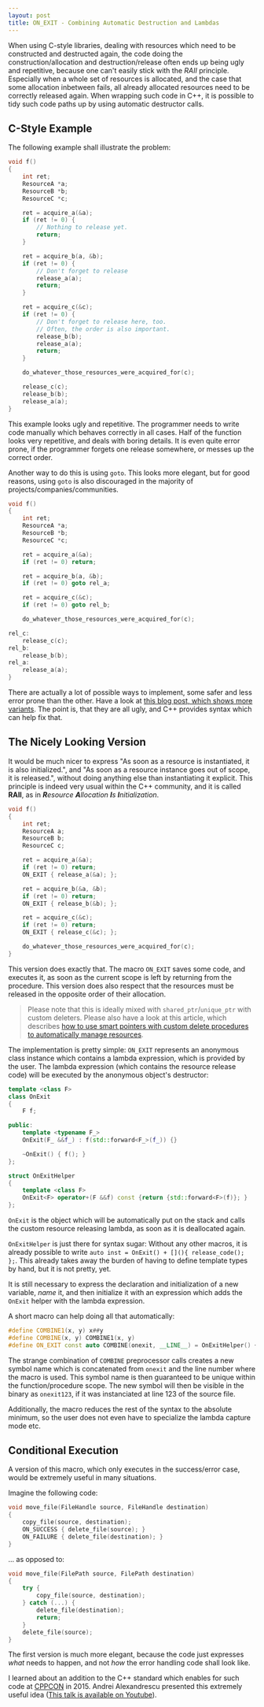 ```yaml
---
layout: post
title: ON_EXIT - Combining Automatic Destruction and Lambdas
---
```


When using C-style libraries, dealing with resources which need to be constructed and destructed again, the code doing the construction/allocation and destruction/release often ends up being ugly and repetitive, because one can't easily stick with the *RAII* principle.
Especially when a whole set of resources is allocated, and the case that some allocation inbetween fails, all already allocated resources need to be correctly released again.
When wrapping such code in C++, it is possible to tidy such code paths up by using automatic destructor calls.

<!--more-->

## C-Style Example

The following example shall illustrate the problem:

``` cpp
void f()
{
    int ret;
    ResourceA *a;
    ResourceB *b;
    ResourceC *c;

    ret = acquire_a(&a);
    if (ret != 0) {
        // Nothing to release yet.
        return;
    }

    ret = acquire_b(a, &b);
    if (ret != 0) {
        // Don't forget to release
        release_a(a);
        return;
    }

    ret = acquire_c(&c);
    if (ret != 0) {
        // Don't forget to release here, too.
        // Often, the order is also important.
        release_b(b);
        release_a(a);
        return;
    }

    do_whatever_those_resources_were_acquired_for(c);

    release_c(c);
    release_b(b);
    release_a(a);
}
```

This example looks ugly and repetitive.
The programmer needs to write code manually which behaves correctly in all cases.
Half of the function looks very repetitive, and deals with boring details.
It is even quite error prone, if the programmer forgets one release somewhere, or messes up the correct order.

Another way to do this is using `goto`.
This looks more elegant, but for good reasons, using `goto` is also discouraged in the majority of projects/companies/communities.

``` cpp
void f()
{
    int ret;
    ResourceA *a;
    ResourceB *b;
    ResourceC *c;

    ret = acquire_a(&a);
    if (ret != 0) return;

    ret = acquire_b(a, &b);
    if (ret != 0) goto rel_a;

    ret = acquire_c(&c);
    if (ret != 0) goto rel_b;

    do_whatever_those_resources_were_acquired_for(c);

rel_c:
    release_c(c);
rel_b:
    release_b(b);
rel_a:
    release_a(a);
}
```

There are actually a lot of possible ways to implement, some safer and less error prone than the other.
Have a look at [this blog post, which shows more variants](http://codedgers.com/blog/2009/apr/8/3/).
The point is, that they are all ugly, and C++ provides syntax which can help fix that.

## The Nicely Looking Version

It would be much nicer to express "As soon as a resource is instantiated, it is also initialized.", and "As soon as a resource instance goes out of scope, it is released.", without doing anything else than instantiating it explicit.
This principle is indeed very usual within the C++ community, and it is called **RAII**, as in ***R**esource **A**llocation **I**s **I**nitialization*.

``` cpp
void f()
{
    int ret;
    ResourceA a;
    ResourceB b;
    ResourceC c;

    ret = acquire_a(&a);
    if (ret != 0) return;
    ON_EXIT { release_a(&a); };

    ret = acquire_b(&a, &b);
    if (ret != 0) return;
    ON_EXIT { release_b(&b); };

    ret = acquire_c(&c);
    if (ret != 0) return;
    ON_EXIT { release_c(&c); };

    do_whatever_those_resources_were_acquired_for(c);
}
```

This version does exactly that.
The macro `ON_EXIT` saves some code, and executes it, as soon as the current scope is left by returning from the procedure.
This version does also respect that the resources must be released in the opposite order of their allocation.

> Please note that this is ideally mixed with `shared_ptr`/`unique_ptr` with custom deleters. Please also have a look at this article, which describes [how to use smart pointers with custom delete procedures to automatically manage resources](/2016/02/21/automatic_resource_release_with_sdl).

The implementation is pretty simple:
`ON_EXIT` represents an anonymous class instance which contains a lambda expression, which is provided by the user.
The lambda expression (which contains the resource release code) will be executed by the anonymous object's destructor:

``` cpp
template <class F>
class OnExit
{
    F f;

public:
    template <typename F_>
    OnExit(F_ &&f_) : f(std::forward<F_>(f_)) {}

    ~OnExit() { f(); }
};

struct OnExitHelper
{
    template <class F>
    OnExit<F> operator+(F &&f) const {return {std::forward<F>(f)}; }
};
```

`OnExit` is the object which will be automatically put on the stack and calls the custom resource releasing lambda, as soon as it is deallocated again.

`OnExitHelper` is just there for syntax sugar:
Without any other macros, it is already possible to write `auto inst = OnExit() + [](){ release_code(); };`.
This already takes away the burden of having to define template types by hand, but it is not pretty, yet.

It is still necessary to express the declaration and initialization of a new variable, *name* it, and then initialize it with an expression which adds the `OnExit` helper with the lambda expression.

A short macro can help doing all that automatically:

``` cpp
#define COMBINE1(x, y) x##y
#define COMBINE(x, y) COMBINE1(x, y)
#define ON_EXIT const auto COMBINE(onexit, __LINE__) = OnExitHelper() + [&]()
```

The strange combination of `COMBINE` preprocessor calls creates a new symbol name which is concatenated from `onexit` and the line number where the macro is used.
This symbol name is then guaranteed to be unique within the function/procedure scope.
The new symbol will then be visible in the binary as `onexit123`, if it was instanciated at line 123 of the source file.

Additionally, the macro reduces the rest of the syntax to the absolute minimum, so the user does not even have to specialize the lambda capture mode etc.

## Conditional Execution 

A version of this macro, which only executes in the success/error case, would be extremely useful in many situations.

Imagine the following code:

``` cpp
void move_file(FileHandle source, FileHandle destination)
{
    copy_file(source, destination);
    ON_SUCCESS { delete_file(source); }
    ON_FAILURE { delete_file(destination); }
}
```

... as opposed to:

``` cpp
void move_file(FilePath source, FilePath destination)
{
    try {
        copy_file(source, destination);
    } catch (...) {
        delete_file(destination);
        return;
    }
    delete_file(source);
}
```

The first version is much more elegant, because the code just expresses *what* needs to happen, and not *how* the error handling code shall look like.

I learned about an addition to the C++ standard which enables for such code at [CPPCON](http://cppcon.org) in 2015.
Andrei Alexandrescu presented this extremely useful idea ([This talk is available on Youtube](https://youtu.be/WjTrfoiB0MQ)).


